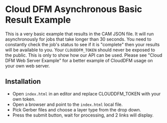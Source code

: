 # Cloud DFM Asynchronous Basic Result Example
This is a very basic example that results in the CAM JSON file.  It will run asynchronously for jobs that take longer than 30 seconds.  You need to constantly check the job's status to see if it is "complete" then your results will be available to you.  Your `CLOUDDFM_TOKEN` should never be exposed to the public.  This is only to show how our API can be used.  Please see "Cloud DFM Web Server Example" for a better example of CloudDFM usage on your own web server.

## Installation
* Open `index.html` in an editor and replace CLOUDDFM_TOKEN with your own token.
* Open a browser and point to the `index.html` local file.
* Pick Gerber files and choose a layer type from the drop down.
* Press the submit button, wait for processing, and 2 links will display.
